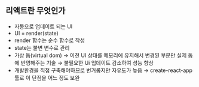 ## 리액트란 무엇인가
* 자동으로 업데이트 되는 UI    
* UI = render(state)
* render 함수는 순수 함수로 작성
* state는 불변 변수로 관리
* 가상 돔(virtual dom) 
    →  이전 UI 상태를 메모리에 유지해서 변경된 부분만 실제 돔에 반영해주는 기술
    →  불필요한 Ui 업데이트 감소하여 성능 향상
* 개발환경을 직접 구축해야하므로 번거롭지만 자유도가 높음 
    → create-react-app 툴로 이 단점을 어느 정도 보완
